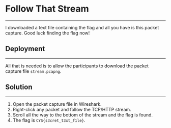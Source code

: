 # Follow That Stream

------

I downloaded a text file containing the flag and all you have is this packet capture. Good luck finding the flag now!

## Deployment

------

All that is needed is to allow the participants to download the packet capture file `stream.pcapng`.

## Solution

------

1. Open the packet capture file in Wireshark.
2. Right-click any packet and follow the TCP/HTTP stream.
3. Scroll all the way to the bottom of the stream and the flag is found.
4. The flag is `CYS{s3cret_t3xt_f1le}`.